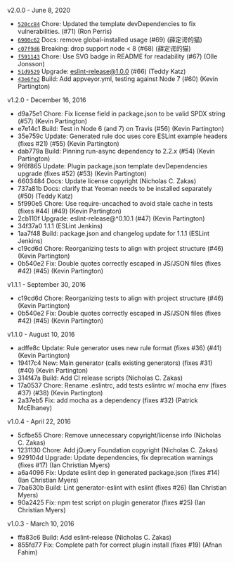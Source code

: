v2.0.0 - June 8, 2020

* [`520cc84`](https://github.com/eslint/generator-eslint/commit/520cc84aa5916e34264b46e159663f219170145d) Chore: Updated the template devDependencies to fix vulnerabilities. (#71) (Ron Perris)
* [`6900c62`](https://github.com/eslint/generator-eslint/commit/6900c629e27a4966c6e96f0e3b843622c0060bd9) Docs: remove global-installed usage (#69) (薛定谔的猫)
* [`c07f9d6`](https://github.com/eslint/generator-eslint/commit/c07f9d64aa7af7688ef9fb4ff430dae290866317) Breaking: drop support node < 8 (#68) (薛定谔的猫)
* [`f591143`](https://github.com/eslint/generator-eslint/commit/f5911434cde5289dc46715d97b2ba500ec800b85) Chore: Use SVG badge in README for readability (#67) (Olle Jonsson)
* [`51d9529`](https://github.com/eslint/generator-eslint/commit/51d9529404fadf1343e477910fce0240f3d0a0fc) Upgrade: eslint-release@1.0.0 (#66) (Teddy Katz)
* [`43e6fe2`](https://github.com/eslint/generator-eslint/commit/43e6fe26cca2f19628bb94e34e4430710bad9918) Build: Add appveyor.yml, testing against Node 7 (#60) (Kevin Partington)

v1.2.0 - December 16, 2016

* d9a75e1 Chore: Fix license field in package.json to be valid SPDX string (#57) (Kevin Partington)
* e7e14c1 Build: Test in Node 6 (and 7) on Travis (#56) (Kevin Partington)
* 35e759c Update: Generated rule doc uses core ESLint example headers (fixes #21) (#55) (Kevin Partington)
* dab779a Build: Pinning run-async dependency to 2.2.x (#54) (Kevin Partington)
* 9f6f865 Update: Plugin package.json template devDependencies upgrade (fixes #52) (#53) (Kevin Partington)
* 6603484 Docs: Update license copyright (Nicholas C. Zakas)
* 737a81b Docs: clarify that Yeoman needs to be installed separately (#50) (Teddy Katz)
* 5f990e5 Chore: Use require-uncached to avoid stale cache in tests (fixes #44) (#49) (Kevin Partington)
* 2cb110f Upgrade: eslint-release@^0.10.1 (#47) (Kevin Partington)
* 34f37a0 1.1.1 (ESLint Jenkins)
* 1aa7f48 Build: package.json and changelog update for 1.1.1 (ESLint Jenkins)
* c19cd6d Chore: Reorganizing tests to align with project structure (#46) (Kevin Partington)
* 0b540e2 Fix: Double quotes correctly escaped in JS/JSON files (fixes #42) (#45) (Kevin Partington)

v1.1.1 - September 30, 2016

* c19cd6d Chore: Reorganizing tests to align with project structure (#46) (Kevin Partington)
* 0b540e2 Fix: Double quotes correctly escaped in JS/JSON files (fixes #42) (#45) (Kevin Partington)

v1.1.0 - August 10, 2016

* adffe8c Update: Rule generator uses new rule format (fixes #36) (#41) (Kevin Partington)
* 19417c4 New: Main generator (calls existing generators) (fixes #31) (#40) (Kevin Partington)
* 314f47a Build: Add CI release scripts (Nicholas C. Zakas)
* 17a0537 Chore: Rename .eslintrc, add tests eslintrc w/ mocha env (fixes #37) (#38) (Kevin Partington)
* 2a37eb5 Fix: add mocha as a dependency (fixes #32) (Patrick McElhaney)

v1.0.4 - April 22, 2016

* 5cfbe55 Chore: Remove unnecessary copyright/license info (Nicholas C. Zakas)
* 1231130 Chore: Add jQuery Foundation copyright (Nicholas C. Zakas)
* 929104d Upgrade: Update dependencies, fix deprecation warnings (fixes #17) (Ian Christian Myers)
* a6a4096 Fix: Update eslint dep in generated package.json (fixes #14) (Ian Christian Myers)
* 7ba630b Build: Lint generator-eslint with eslint (fixes #26) (Ian Christian Myers)
* 90a2425 Fix: npm test script on plugin generator (fixes #25) (Ian Christian Myers)

v1.0.3 - March 10, 2016

* ffa83c6 Build: Add eslint-release (Nicholas C. Zakas)
* 855fd77 Fix: Complete path for correct plugin install (fixes #19) (Afnan Fahim)

